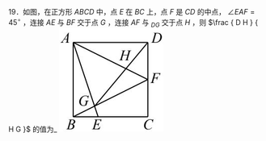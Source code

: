 19．如图，在正方形 $A B C D$ 中，点 $E$ 在 $B C$ 上，点 $F$ 是 $C D$ 的中点， $\angle E A F { = } 4 5 ^ { \circ }$ ，连接 $A E$ 与 $B F$ 交于点 $G$ ，连接 $A F$ 与 $_ { D G }$ 交于点 $H$ ，则 $\frac { D H } { H G }$ 的值为_
![](<../../qs_image_DB/专题1-3_“12345”模型·选填压轴必备大招（共3种类型）（解析版）__/31714d50d63c3fd2ba3c45de3c7e3a2da6cad82dc240d5b849dcb0a1d6e9fd7d.jpg>)
